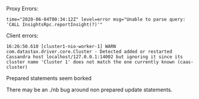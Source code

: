 
Proxy Errors:

    time="2020-06-04T00:34:12Z" level=error msg="Unable to parse query: 'CALL InsightsRpc.reportInsight(?)'"


Client errors:

    16:26:50.610 [cluster1-nio-worker-1] WARN  com.datastax.driver.core.Cluster - Detected added or restarted Cassandra host localhost/127.0.0.1:14002 but ignoring it since its cluster name 'Cluster 1' does not match the one currently known (caas-cluster)


Prepared statements seem borked

There may be an ./nb bug around non prepared update statements.
